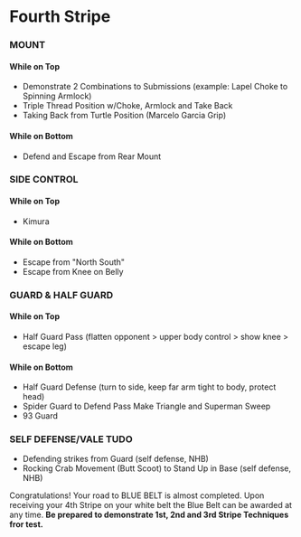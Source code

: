 # Fourth Stripe
### MOUNT
#### While on Top
 - Demonstrate 2 Combinations to Submissions (example: Lapel Choke to Spinning Armlock)
 - Triple Thread Position w/Choke, Armlock and Take Back
 - Taking Back from Turtle Position (Marcelo Garcia Grip)
#### While on Bottom
 - Defend and Escape from Rear Mount

### SIDE CONTROL
#### While on Top
 - Kimura
#### While on Bottom
 - Escape from "North South"
 - Escape from Knee on Belly

### GUARD & HALF GUARD
#### While on Top
 - Half Guard Pass (flatten opponent > upper body control > show knee > escape leg)
#### While on Bottom
 - Half Guard Defense (turn to side, keep far arm tight to body, protect head)
 - Spider Guard to Defend Pass Make Triangle and Superman Sweep
 - 93 Guard

### SELF DEFENSE/VALE TUDO
 - Defending strikes from Guard (self defense, NHB)
 - Rocking Crab Movement (Butt Scoot) to Stand Up in Base (self defense, NHB)

Congratulations! Your road to BLUE BELT is almost completed. Upon receiving your 4th Stripe on your white belt the Blue Belt can be awarded at any time. __Be prepared to demonstrate 1st, 2nd and 3rd Stripe Techniques fror test.__